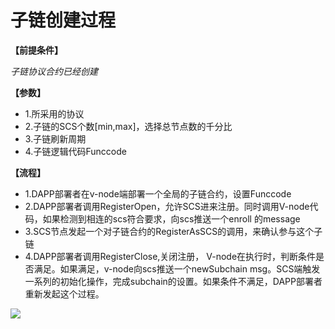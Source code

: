 # 子链创建过程
**【前提条件】**

_子链协议合约已经创建_

**【参数】**
* 1.所采用的协议
* 2.子链的SCS个数[min,max]，选择总节点数的千分比
* 3.子链刷新周期
* 4.子链逻辑代码Funccode

**【流程】**
* 1.DAPP部署者在v-node端部署一个全局的子链合约，设置Funccode
* 2.DAPP部署者调用RegisterOpen，允许SCS进来注册。同时调用V-node代码，如果检测到相连的scs符合要求，向scs推送一个enroll 的message
* 3.SCS节点发起一个对子链合约的RegisterAsSCS的调用，来确认参与这个子链
* 4.DAPP部署者调用RegisterClose,关闭注册， V-node在执行时，判断条件是否满足。如果满足，v-node向scs推送一个newSubchain msg。SCS端触发一系列的初始化操作，完成subchain的设置。如果条件不满足，DAPP部署者重新发起这个过程。

![](https://raw.githubusercontent.com/wiki/moacchain/moac-core/image/reg-flow.png)

